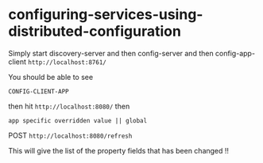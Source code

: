 # configuring-services-using-distributed-configuration

Simply start discovery-server and then config-server and then config-app-client ``http://localhost:8761/``

You should be able to see

```
CONFIG-CLIENT-APP
```

then hit ``http://localhost:8080/`` then

```
app specific overridden value || global
```

POST ``http://localhost:8080/refresh``

This will give the list of the property fields that has been changed !!